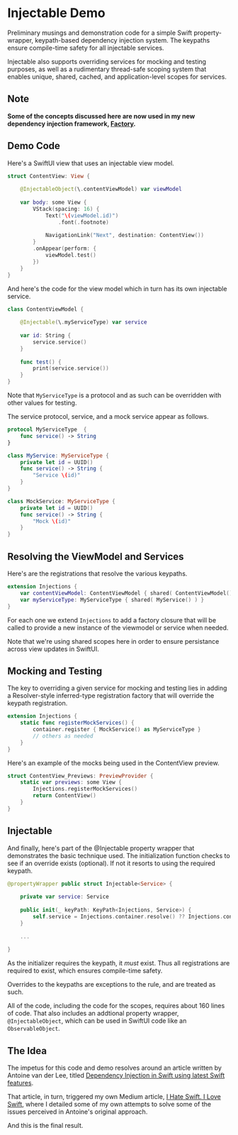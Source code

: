 # Injectable Demo

Preliminary musings and demonstration code for a simple Swift property-wrapper, keypath-based dependency injection system. The keypaths ensure compile-time safety for all injectable services.

Injectable also supports overriding services for mocking and testing purposes, as well as a rudimentary thread-safe scoping system that enables unique, shared, cached, and application-level scopes for services.

## Note

**Some of the concepts discussed here are now used in my new dependency injection framework, [Factory](https://github.com/hmlongco/Factory).**

## Demo Code
Here's a SwiftUI view that uses an injectable view model.

```swift
struct ContentView: View {
    
    @InjectableObject(\.contentViewModel) var viewModel
    
    var body: some View {
        VStack(spacing: 16) {
            Text("\(viewModel.id)")
                .font(.footnote)
            
            NavigationLink("Next", destination: ContentView())
        }
        .onAppear(perform: {
            viewModel.test()
        })
    }
}
```
And here's the code for the view model which in turn has its own injectable service. 
```Swift
class ContentViewModel {
    
    @Injectable(\.myServiceType) var service
    
    var id: String {
        service.service()
    }
    
    func test() {
        print(service.service())
    }
}
```
Note that `MyServiceType` is a protocol and as such can be overridden with other values for testing.

The service protocol, service, and a mock service appear as follows.
```swift
protocol MyServiceType  {
    func service() -> String
}

class MyService: MyServiceType {
    private let id = UUID()
    func service() -> String {
        "Service \(id)"
    }
}

class MockService: MyServiceType {
    private let id = UUID()
    func service() -> String {
        "Mock \(id)"
    }
}
```

## Resolving the ViewModel and Services

Here's are the registrations that resolve the various keypaths. 
```swift
extension Injections {
    var contentViewModel: ContentViewModel { shared( ContentViewModel() ) }
    var myServiceType: MyServiceType { shared( MyService() ) }
}
```
For each one we extend `Injections` to add a factory closure that will be called to provide a new instance of the viewmodel or service when needed.

Note that we're using shared scopes here in order to ensure persistance across view updates in SwiftUI.

## Mocking and Testing

The key to overriding a given service for mocking and testing lies in adding a Resolver-style inferred-type registration factory that will override the keypath registration.
```swift
extension Injections {
    static func registerMockServices() {
        container.register { MockService() as MyServiceType }
        // others as needed
    }
}
```
Here's an example of the mocks being used in the ContentView preview.
```swift
struct ContentView_Previews: PreviewProvider {
    static var previews: some View {
        Injections.registerMockServices()
        return ContentView()
    }
}
```

## Injectable

And finally, here's part of the @Injectable property wrapper that demonstrates the basic technique used. The initialization function checks to see if an override exists (optional). If not it resorts to using the required keypath.
```swift
@propertyWrapper public struct Injectable<Service> {
    
    private var service: Service
    
    public init(_ keyPath: KeyPath<Injections, Service>) {
        self.service = Injections.container.resolve() ?? Injections.container[keyPath: keyPath]
    }
    
    ...
    
}
```
As the initializer requires the keypath, it *must* exist. Thus all registrations are required to exist, which ensures compile-time safety.

Overrides to the keypaths are exceptions to the rule, and are treated as such.

All of the code, including the code for the scopes, requires about 160 lines of code. That also includes an addtional property wrapper, `@InjectableObject`, which can be used in SwiftUI code like an `ObservableObject`. 

## The Idea

The impetus for this code and demo resolves around an article written by Antoine van der Lee, titled [Dependency Injection in Swift using latest Swift features](https://www.avanderlee.com/swift/dependency-injection/).

That article, in turn, triggered my own Medium article, [I Hate Swift. I Love Swift](https://medium.com/geekculture/i-hate-swift-i-love-swift-318171a0f0df), where I detailed some of my own attempts to solve some of the issues perceived in Antoine's original approach.

And this is the final result.
